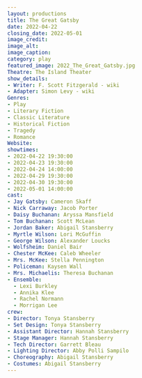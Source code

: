 ```yaml
---
layout: productions
title: The Great Gatsby
date: 2022-04-22
closing_date: 2022-05-01
image_credit:
image_alt:
image_caption:
category: play
featured_image: 2022_The_Great_Gatsby.jpg
Theatre: The Island Theater
show_details:
- Writer: F. Scott Fitzgerald - wiki
- Adapter: Simon Levy - wiki
Genres:
- Play
- Literary Fiction
- Classic Literature
- Historical Fiction
- Tragedy
- Romance
Website:
showtimes:
- 2022-04-22 19:30:00
- 2022-04-23 19:30:00
- 2022-04-24 14:00:00
- 2022-04-29 19:30:00
- 2022-04-30 19:30:00
- 2022-05-01 14:00:00
cast:
- Jay Gatsby: Cameron Skaff
- Nick Carraway: Jacob Porter
- Daisy Buchanan: Aryssa Mansfield
- Tom Buchanan: Scott McLean
- Jordan Baker: Abigail Stansberry
- Myrtle Wilson: Lori McGuffin
- George Wilson: Alexander Loucks
- Wolfsheim: Daniel Bair
- Chester McKee: Caleb Wheeler
- Mrs. McKee: Stella Pennington
- Policeman: Kaysen Wall
- Mrs. Michaelis: Theresa Buchanan
- Ensemble:
  - Lexi Burkley
  - Annika Klee
  - Rachel Normann
  - Morrigan Lee
crew:
- Director: Tonya Stansberry
- Set Design: Tonya Stansberry
- Assistant Director: Hannah Stansberry
- Stage Manager: Hannah Stansberry
- Tech Director: Garrett Bleau
- Lighting Director: Abby Polli Sampilo
- Choreography: Abigail Stansberry
- Costumes: Abigail Stansberry
---
```

